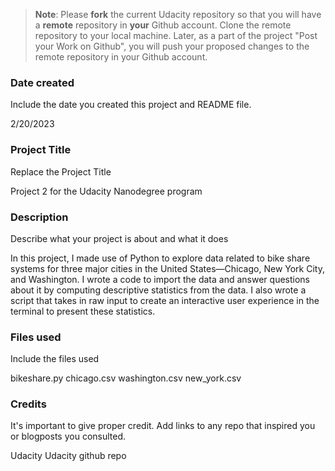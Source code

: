 >**Note**: Please **fork** the current Udacity repository so that you will have a **remote** repository in **your** Github account. Clone the remote repository to your local machine. Later, as a part of the project "Post your Work on Github", you will push your proposed changes to the remote repository in your Github account.

### Date created
Include the date you created this project and README file.

2/20/2023
### Project Title
Replace the Project Title

Project 2 for the Udacity Nanodegree program
### Description
Describe what your project is about and what it does

In this project, I made use of Python to explore data related to bike share systems for three major cities in the United States—Chicago, New York City, and Washington. I wrote a code to import the data and answer questions about it by computing descriptive statistics from the data. I also wrote a script that takes in raw input to create an interactive user experience in the terminal to present these statistics.
### Files used
Include the files used

bikeshare.py 
chicago.csv
washington.csv
new_york.csv
### Credits
It's important to give proper credit. Add links to any repo that inspired you or blogposts you consulted.

Udacity 
Udacity github repo
